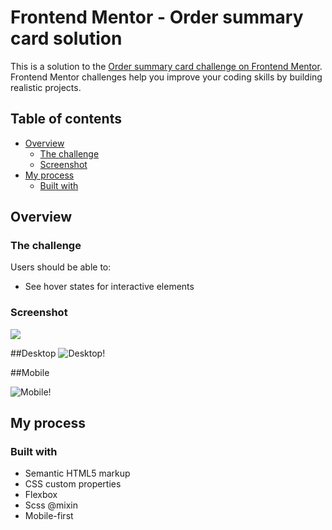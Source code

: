# Frontend Mentor - Order summary card solution

This is a solution to the [Order summary card challenge on Frontend Mentor](https://www.frontendmentor.io/challenges/order-summary-component-QlPmajDUj). Frontend Mentor challenges help you improve your coding skills by building realistic projects. 

## Table of contents

- [Overview](#overview)
  - [The challenge](#the-challenge)
  - [Screenshot](#screenshot)
- [My process](#my-process)
  - [Built with](#built-with)


## Overview

### The challenge

Users should be able to:

- See hover states for interactive elements

### Screenshot

![](./screenshot.jpg)

##Desktop
![Desktop!](Sreenshot/Desktop-screenshot.png)


##Mobile

![Mobile!](Sreenshot/Mobile-screenshot.png)


## My process

### Built with

- Semantic HTML5 markup
- CSS custom properties
- Flexbox
- Scss @mixin
- Mobile-first 
